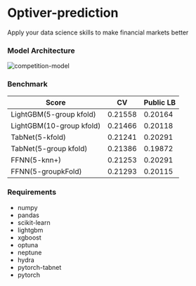# Optiver-prediction
Apply your data science skills to make financial markets better


### Model Architecture
![competition-model](https://user-images.githubusercontent.com/46340424/136639663-81600a3e-1224-48e2-9a4a-dff653194f85.png)

### Benchmark
|Score|CV|Public LB|
|-----|--|------|
|LightGBM(5-group kfold)|0.21558|0.20164|
|LightGBM(10-group kfold)|0.21466|0.20118|
|TabNet(5-kfold)|0.21241|0.20291|
|TabNet(5-group kfold)|0.21386|0.19872|
|FFNN(5-knn+)|0.21253|0.20291|
|FFNN(5-groupkFold)|0.21293|0.20115|

### Requirements
+ numpy
+ pandas
+ scikit-learn
+ lightgbm
+ xgboost
+ optuna
+ neptune
+ hydra
+ pytorch-tabnet
+ pytorch

